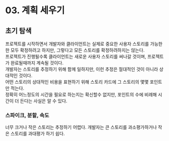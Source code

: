 # 03. 계획 세우기

## 초기 탐색
프로젝트를 시작하면서 개발자와 클라이언트는 실제로 중요한 사용자 스토리를 가능한 한 모두 확정하려고 하지만, 그렇다고 모든 스토리를 확정하려하지는 않는다.  
프로젝트가 진행될수록 클라이언트는 새로운 사용자 스토리를 써나갈 것이며, 프로젝트가 완료될때까지 계속될 것이다.  
개발자는 스토리를 추정하기 위해 함께 일하지만, 이런 추정은 절대적인 것이 아니라 상대적인 것이다.  
어떤 스토리의 상대적인 비용을 표현하기 위해 스토리 카드에 그 스토리의 몇몇 포인트만 적는다.  
정확히 어느정도의 시간을 필요로 하는지는 확신할수 없지만, 포인트의 수에 비례해 시간이 더 든다는 사실은 알 수 있다.  

### 스파이크, 분할, 속도
너무 크거나 작은 스토리는 추정하기 어렵다. 개발자는 큰 스토리를 과소평가하거나 작은 스토리를 과대평가 하기 쉽다.  
